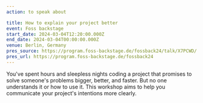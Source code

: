 ```yaml
---
action: to speak about

title: How to explain your project better
event: Foss backstage
start_date: 2024-03-04T12:20:00.000Z
end_date: 2024-03-04T00:00:00.000Z
venue: Berlin, Germany
pres_source: https://program.foss-backstage.de/fossback24/talk/X7PCWD/
pres_url: https://program.foss-backstage.de/fossback24
---
```


You've spent hours and sleepless nights coding a project that promises to solve someone's problems bigger, better, and faster. But no one understands it or how to use it. This workshop aims to help you communicate your project's intentions more clearly.